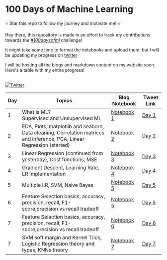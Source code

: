 # 100 Days of Machine Learning

⭐ Star this repo to follow my journey and motivate me! ⭐


Hey there, this repository is made in an effort to track my contributions towards the [*#100daysofml*](https://twitter.com/search?q=%23100daysofMLCode&src=hashtag_click) challenge!

It might take some time to format the notebooks and upload them, but I will be updating my progress on [twitter](https://twitter.com/snowclipsed) <br> 

I will be hosting all the blogs and markdown content on my website soon. Here's a table with my entire progress!

<br> [![Twitter](https://img.shields.io/twitter/url/https/twitter.com/snowclipsed.svg?style=social&label=Follow%20%40snowclipsed)](https://twitter.com/snowclipsed)


| Day | Topics | Blog Notebook | Tweet Link |
| ---- | --- | --------- | ---------- |
| 1    | What is ML? <br> Supervised and Unsupervised ML | [Notebook 1](https://github.com/snowclipsed/100daysofml/blob/main/Day%201/Day%201.ipynb) | [Day 1](https://twitter.com/snowclipsed/status/1659999216561963008?s=20) |
| 2    | EDA, Plots, matplotlib and seaborn, Data cleaning, Correlation matrices and inference, PCA, Linear Regression (started) | [Notebook 2](https://github.com/snowclipsed/100daysofml/blob/main/Day%202/Day%202.ipynb) | [Day 2](https://twitter.com/snowclipsed/status/1660352300492390400?s=20) |
| 3    | Linear Regression (continued from yesterday), Cost functions, MSE | [Notebook 3](https://github.com/snowclipsed/100daysofml/blob/main/Day%203/Day%203.ipynb) | [Day 3](https://twitter.com/snowclipsed/status/1660716344239869952?s=20) |
| 4    | Gradient Descent, Learning Rate, LR Implementation | [Notebook 4](https://github.com/snowclipsed/100daysofml/blob/main/Day%203/Day%203.ipynb) | [Day 4](https://twitter.com/snowclipsed/status/1661080481943928832?s=20) |
| 5    | Multiple LR, SVM, Naive Bayes | [Notebook 5](https://github.com/snowclipsed/100daysofml/blob/main/Day%205/Day%205.ipynb) | [Day 5](https://twitter.com/snowclipsed/status/1661431959242047488?s=20) |
| 6    | Feature Selection basics, accuracy, precision, recall, F1-score,precision vs recall tradeoff | [Notebook 5]() | [Day 5](https://twitter.com/snowclipsed/status/1661431764274003968?s=20) |
| 7    | Feature Selection basics, accuracy, precision, recall, F1-score,precision vs recall tradeoff | [Notebook 6]() | [Day 6](https://twitter.com/snowclipsed/status/1661803117040766976?s=20) |
| 7    | SVM soft margin and Kernel Trick, Logistic Regression theory and types, KNNs theory | [Notebook 7]() | [Day 7](https://twitter.com/snowclipsed/status/1662168795123965953?s=20) |


